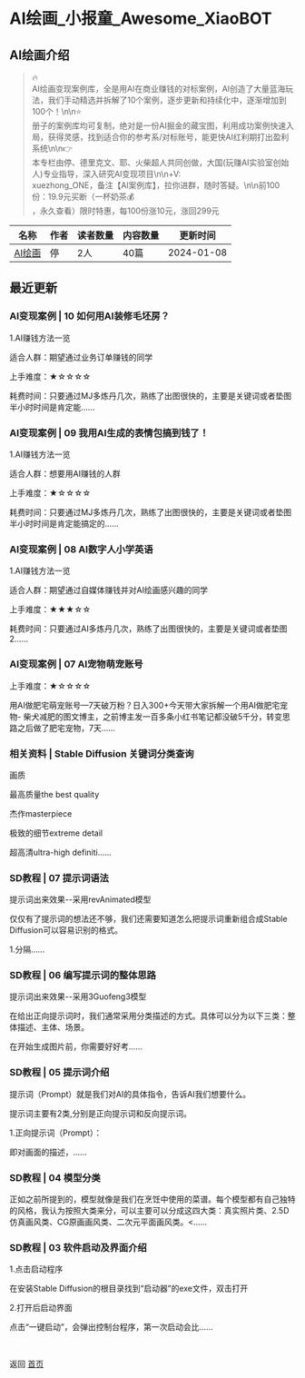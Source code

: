 # AI绘画_小报童_Awesome_XiaoBOT

## AI绘画介绍
> 🔥  
AI绘画变现案例库，全是用AI在商业赚钱的对标案例，AI创造了大量蓝海玩法，我们手动精选并拆解了10个案例，逐步更新和持续化中，逐渐增加到100个！\n\n⭐  
册子的案例库均可复制，绝对是一份AI掘金的藏宝图，利用成功案例快速入局，获得灵感，找到适合你的参考系/对标账号，能更快AI红利期打出盈利系统\n\n👉  
本专栏由停、德里克文、耶、火柴超人共同创做，大国(玩赚AI实验室创始人)专业指导，深入研究AI变现项目\n\n+V:  
xuezhong_ONE，备注【AI案例库】，拉你进群，随时答疑。\n\n前100份：19.9元买断（一杯奶茶💰  
，永久查看）限时特惠，每100份涨10元，涨回299元  
  


|名称|作者|读者数量|内容数量|更新时间|
|---|---|---|---|---|
|[AI绘画](https://xiaobot.net/p/AIaw?refer=9c3f1c95-a052-465a-9902-f6d75080262a)|停|2人|40篇|2024-01-08|

## 最近更新
### AI变现案例 | 10 如何用AI装修毛坯房？

1.AI赚钱方法一览

适合人群：期望通过业务订单赚钱的同学

上手难度：★☆☆☆☆

耗费时间：只要通过MJ多炼丹几次，熟练了出图很快的，主要是关键词或者垫图半小时时间是肯定能......

### AI变现案例 | 09 我用AI生成的表情包搞到钱了！

1.AI赚钱方法一览

适合人群：想要用AI赚钱的人群

上手难度：★☆☆☆☆

耗费时间：只要通过MJ多炼丹几次，熟练了出图很快的，主要是关键词或者垫图半小时时间是肯定能搞定的......

### AI变现案例 | 08 AI数字人小学英语

1.AI赚钱方法一览

适合人群：期望通过自媒体赚钱并对AI绘画感兴趣的同学

上手难度：★★★☆☆

耗费时间：只要通过AI多炼丹几次，熟练了出图很快的，主要是关键词或者垫图2......

### AI变现案例 | 07 AI宠物萌宠账号

上手难度：★☆☆☆☆

用AI做肥宅萌宠账号—7天破万粉？日入300+今天带大家拆解一个用AI做肥宅宠物-
柴犬减肥的图文博主，之前博主发一百多条小红书笔记都没破5千分，转变思路之后做了肥宅宠物，7天......

### 相关资料 | Stable Diffusion 关键词分类查询

画质

最高质量the best quality

杰作masterpiece

极致的细节extreme detail

超高清ultra-high definiti......

### SD教程 | 07 提示词语法

提示词出来效果--采用revAnimated模型

仅仅有了提示词的想法还不够，我们还需要知道怎么把提示词重新组合成Stable Diffusion可以容易识别的格式。

1.分隔......

### SD教程 | 06 编写提示词的整体思路

提示词出来效果--采用3Guofeng3模型

在给出正向提示词时，我们通常采用分类描述的方式。具体可以分为以下三类：整体描述、主体、场景。

在开始生成图片前，你需要好好考......

### SD教程 | 05 提示词介绍

提示词（Prompt）就是我们对AI的具体指令，告诉AI我们想要什么。

提示词主要有2类,分别是正向提示词和反向提示词。

1.正向提示词（Prompt）：

即对画面的描述，......

### SD教程 | 04 模型分类

正如之前所提到的，模型就像是我们在烹饪中使用的菜谱。每个模型都有自己独特的风格，我认为按照大类来分，可以主要可以分成这四大类：真实照片类、2.5D仿真画风类、CG原画画风类、二次元平面画风类。<......

### SD教程 | 03 软件启动及界面介绍

1.点击启动程序

在安装Stable Diffusion的根目录找到“启动器”的exe文件，双击打开

2.打开后启动界面

点击“一键启动”，会弹出控制台程序，第一次启动会比......


<a href="https://github.com/Reno9527/awesome-xiaobot" style="color: white; text-decoration: none;">awesome-xiaobot</a>

返回 [首页](../README.md)
